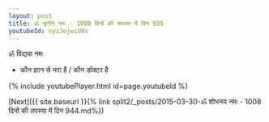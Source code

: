 ```yaml
---
layout: post
title: ॐ सृंगीने नमः - 1008 दिनों की तपस्या में दिन 935
youtubeId: nyzJojwiU0s
---
```

 
 
 ॐ विद्यया नमः  
 
 -  कौन ज्ञान से भरा है / कौन डॉक्टर है 
 
  
 
  
 
 
 
 
 
 


{% include youtubePlayer.html id=page.youtubeId %}
 
[Next]({{ site.baseurl }}{% link  split2/_posts/2015-03-30-ॐ शोभनय नमः - 1008 दिनों की तपस्या में दिन 944.md%})
 
